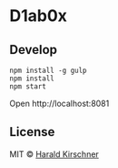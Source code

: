 # D1ab0x

## Develop

```shell
npm install -g gulp
npm install
npm start
```

Open http://localhost:8081

## License

MIT © [Harald Kirschner](http://digitarald.de)
